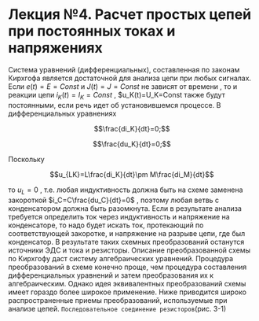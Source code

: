 # Лекция №4. Расчет простых цепей при постоянных токах и напряжениях
Система уравнений (дифференциальных), составленная по законам Кирхгофа является достаточной для анализа цепи при любых сигналах. Если $e(t)=E=Const$  и $J(t)=J=Const$ не зависят от времени , то и реакции цепи $i_K(t)=I_K=Const$ , $u_K(t)=U_K=Const  также будут постоянными, если речь идет об установившемся процессе. В дифференциальных уравнениях 

```math
\frac{di_K}{dt}=0;
```

```math
\frac{du_K}{dt}=0;
```

Поскольку 

```math
u_{LK}=L\frac{di_K}{dt}\pm M\frac{di_M}{dt}
```
то $u_L=0$  , т.е. любая индуктивность должна быть на схеме заменена закороткой $i_C=C\frac{du_C}{dt}=0$ , поэтому любая ветвь с конденсатором должна быть разомкнута. Если в результате анализа требуется определить ток через индуктивность и напряжение на конденсаторе, то надо будет искать ток, протекающий по соответствующей закоротке, и напряжение на разрыве цепи, где был конденсатор.
В результате таких схемных преобразований останутся источники ЭДС и тока и резисторы. Описание преобразованной схемы по Кирхгофу даст систему алгебраических уравнений. Процедура преобразований в схеме конечно проще, чем процедура составления дифференциальных уравнений и затем преобразования их к алгебраическим. Однако идея эквивалентных преобразований схемы имеет гораздо более широкое применение. Ниже приводится широко распространенные приемы преобразований, используемые при анализе цепей.
`Последовательное соединение резисторов`(рис. 3-1)

